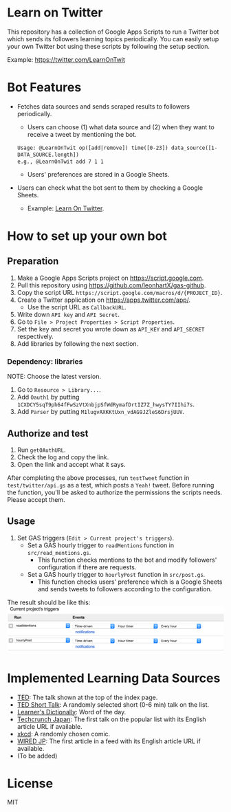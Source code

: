 Learn on Twitter
===

This repository has a collection of Google Apps Scripts to run a Twitter bot which sends its followers learning topics periodically. You can easily setup your own Twitter bot using these scripts by following the setup section.

Example: https://twitter.com/LearnOnTwit

# Bot Features
* Fetches data sources and sends scraped results to followers periodically.
    * Users can choose (1) what data source and (2) when they want to receive a tweet by mentioning the bot.

    ```
    Usage: @LearnOnTwit op([add|remove]) time([0-23]) data_source([1-DATA_SOURCE.length])
    e.g., @LearnOnTwit add 7 1 1
    ```

    * Users' preferences are stored in a Google Sheets.
* Users can check what the bot sent to them by checking a Google Sheets.
    * Example: [Learn On Twitter](https://goo.gl/RXcnBD).


# How to set up your own bot
## Preparation
1. Make a Google Apps Scripts project on https://script.google.com.
1. Pull this repository using https://github.com/leonhartX/gas-github.
1. Copy the script URL `https://script.google.com/macros/d/{PROJECT_ID}`.
1. Create a Twitter application on https://apps.twitter.com/app/.
   * Use the script URL as `CallbackURL`.
1. Write down `API key` and `API Secret`.
1. Go to `File > Project Properties > Script Properties`.
1. Set the key and secret you wrote down as `API_KEY` and `API_SECRET` respectively.
1. Add libraries by following the next section.

### Dependency: libraries
NOTE: Choose the latest version.

1. Go to `Resource > Library...`.
1. Add `Oauth1` by putting `1CXDCY5sqT9ph64fFwSzVtXnbjpSfWdRymafDrtIZ7Z_hwysTY7IIhi7s`.
1. Add `Parser` by putting `M1lugvAXKKtUxn_vdAG9JZleS6DrsjUUV`.


## Authorize and test
1. Run `getOAuthURL`.
1. Check the log and copy the link.
1. Open the link and accept what it says.

After completing the above processes, run `testTweet` function in `test/twitter/api.gs` as a test, which posts a `Yeah!` tweet. Before running the function, you'll be asked to authorize the permissions the scripts needs. Please accept them.


## Usage
1. Set GAS triggers (`Edit > Current project's triggers`).
    * Set a GAS hourly trigger to `readMentions` function in `src/read_mentions.gs`.
        * This function checks mentions to the bot and modify followers' configuration if there are requests.
    * Set a GAS hourly trigger to `hourlyPost` function in `src/post.gs`.
        * This function checks users' preference which is a Google Sheets and sends tweets to followers according to the configuration.

The result should be like this:
![GAS triggers](doc/readme/triggers.png)


# Implemented Learning Data Sources
* [TED](https://www.ted.com/): The talk shown at the top of the index page.
* [TED Short Talk](https://www.ted.com/talks?sort=newest&language=en&duration=0-6): A randomly selected short (0-6 min) talk on the list.
* [Learner's Dictionally](http://www.learnersdictionary.com/word-of-the-day): Word of the day.
* [Techcrunch Japan](https://jp.techcrunch.com/popular/): The first talk on the popular list with its English article URL if available.
* [xkcd](https://xkcd.com/): A randomly chosen comic.
* [WIRED JP](https://wired.jp/rssfeeder/): The first article in a feed with its English article URL if available.
* (To be added)


# License
MIT

